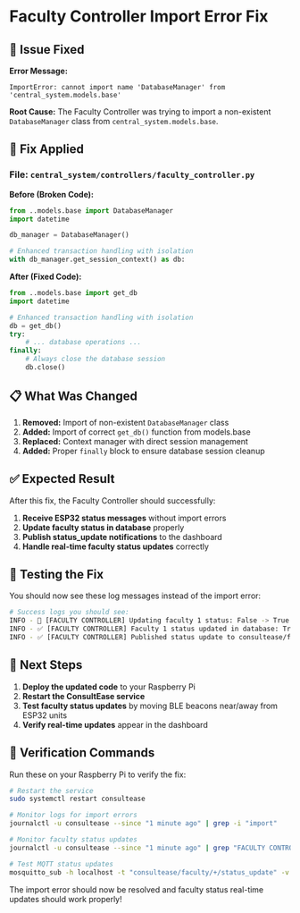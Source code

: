 # Faculty Controller Import Error Fix

## 🎯 **Issue Fixed**

**Error Message:**
```
ImportError: cannot import name 'DatabaseManager' from 'central_system.models.base'
```

**Root Cause:** The Faculty Controller was trying to import a non-existent `DatabaseManager` class from `central_system.models.base`.

## 🔧 **Fix Applied**

### **File:** `central_system/controllers/faculty_controller.py`

**Before (Broken Code):**
```python
from ..models.base import DatabaseManager
import datetime

db_manager = DatabaseManager()

# Enhanced transaction handling with isolation
with db_manager.get_session_context() as db:
```

**After (Fixed Code):**
```python
from ..models.base import get_db
import datetime

# Enhanced transaction handling with isolation
db = get_db()
try:
    # ... database operations ...
finally:
    # Always close the database session
    db.close()
```

## 📋 **What Was Changed**

1. **Removed:** Import of non-existent `DatabaseManager` class
2. **Added:** Import of correct `get_db()` function from models.base
3. **Replaced:** Context manager with direct session management
4. **Added:** Proper `finally` block to ensure database session cleanup

## ✅ **Expected Result**

After this fix, the Faculty Controller should successfully:

1. **Receive ESP32 status messages** without import errors
2. **Update faculty status in database** properly
3. **Publish status_update notifications** to the dashboard
4. **Handle real-time faculty status updates** correctly

## 🧪 **Testing the Fix**

You should now see these log messages instead of the import error:

```bash
# Success logs you should see:
INFO - 🔄 [FACULTY CONTROLLER] Updating faculty 1 status: False -> True
INFO - ✅ [FACULTY CONTROLLER] Faculty 1 status updated in database: True
INFO - ✅ [FACULTY CONTROLLER] Published status update to consultease/faculty/1/status_update
```

## 🚀 **Next Steps**

1. **Deploy the updated code** to your Raspberry Pi
2. **Restart the ConsultEase service**
3. **Test faculty status updates** by moving BLE beacons near/away from ESP32 units
4. **Verify real-time updates** appear in the dashboard

## 📝 **Verification Commands**

Run these on your Raspberry Pi to verify the fix:

```bash
# Restart the service
sudo systemctl restart consultease

# Monitor logs for import errors
journalctl -u consultease --since "1 minute ago" | grep -i "import"

# Monitor faculty status updates
journalctl -u consultease --since "1 minute ago" | grep "FACULTY CONTROLLER"

# Test MQTT status updates
mosquitto_sub -h localhost -t "consultease/faculty/+/status_update" -v
```

The import error should now be resolved and faculty status real-time updates should work properly! 